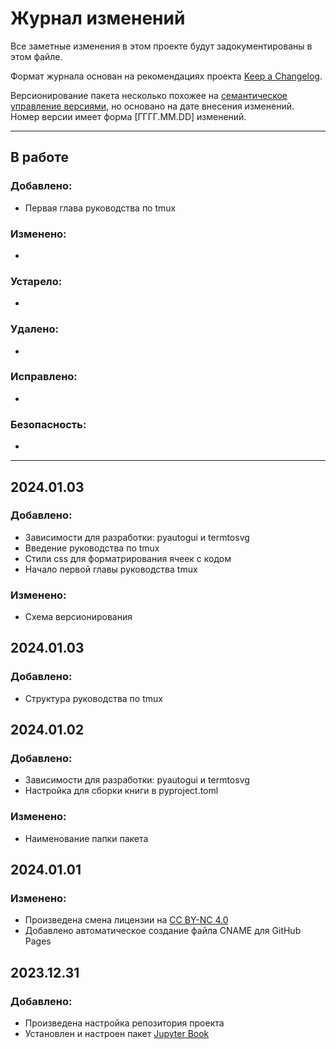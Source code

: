 # Журнал изменений

Все заметные изменения в этом проекте будут задокументированы в этом файле.

Формат журнала основан на рекомендациях проекта [Keep a Changelog](https://keepachangelog.com/ru/1.1.0/).

Версионирование пакета несколько похожее на [семантическое управление версиями](https://semver.org/lang/ru/), но основано на дате внесения
изменений. Номер версии имеет форма [ГГГГ.ММ.DD]
изменений.

---

## В работе
### Добавлено:
- Первая глава руководства по tmux
### Изменено:
-
### Устарело:
-
### Удалено:
-
### Исправлено:
-
### Безопасность:
-

---

## 2024.01.03
### Добавлено:
- Зависимости для разработки: pyautogui и termtosvg
- Введение руководства по tmux
- Стили css для форматрирования ячеек с кодом
- Начало первой главы руководства tmux
### Изменено:
- Схема версионирования

## 2024.01.03
### Добавлено:
- Структура руководства по tmux

## 2024.01.02
### Добавлено:
- Зависимости для разработки: pyautogui и termtosvg
- Настройка для сборки книги в pyproject.toml
### Изменено:
- Наименование папки пакета

## 2024.01.01
### Изменено:
- Произведена смена лицензии на [CC BY-NC 4.0](https://creativecommons.org/licenses/by-nc/4.0/legalcode.en)
- Добавлено автоматическое создание файла CNAME для GitHub Pages

## 2023.12.31
### Добавлено:
- Произведена настройка репозитория проекта
- Установлен и настроен пакет [Jupyter Book](https://jupyterbook.org/)
